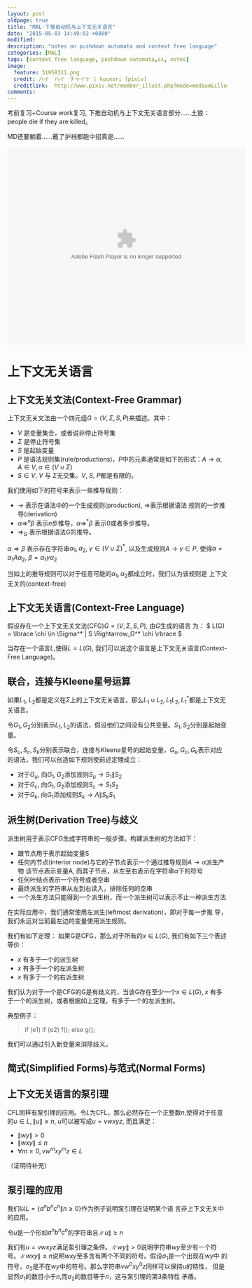 ```yaml
---
layout: post
oldpage: true
title: "MAL-下推自动机与上下文无关语言"
date: "2015-05-03 14:49:02 +0800"
modified: 
description: "notes on pushdown automata and context free language"
categories: [MAL]
tags: [context free language, pushdown automata,cs, notes]
image:
  feature: 31958311.png
  credit: ハイ　ハイ　チャイナ | hounori [pixiv]
  creditlink:  http://www.pixiv.net/member_illust.php?mode=medium&illust_id=31958311
comments: 
---
```


考前复习+Course work复习, 下推自动机与上下文无关语言部分……土狼：people die if they are killed。

MD还要躺着……戴了护裆都能中招真是……

<embed height="452" width="544" quality="high" allowfullscreen="true"
type="application/x-shockwave-flash"
src="http://share.acg.tv/flash.swf" flashvars="aid=382643&page=1"
pluginspage="http://www.adobe.com/shockwave/download/download.cgi?P1_Prod_Version=ShockwaveFlash"
/>

# 上下文无关语言

## 上下文无关文法(Context-Free Grammar)

上下文无关文法由一个四元组$G=(V, \Sigma, S, P)$来描述。其中：

* $V$ 是变量集合，或者说非停止符号集
* $\Sigma$ 是停止符号集
* $S$ 是起始变量
* $P$ 是语法规则集(rule/productions)，$P$中的元素通常是如下的形式：$A \to
  \alpha, A \in V, \alpha \in (V \cup \Sigma)$
* $S \in V$, $V$ 与 $\Sigma$无交集。$V$, $S$, $P$都是有限的。

我们使用如下的符号来表示一些推导规则：

* $\to$ 表示在语法中的一个生成规则(production), $\Rightarrow$表示根据语法
  规则的一步推导(derivation)
* $\alpha \Rightarrow^n \beta$ 表示$n$步推导，$\alpha \Rightarrow^*
  \beta$ 表示0或者多步推导。
* $\Rightarrow_G$ 表示根据语法$G$的推导。

$\alpha \Rightarrow \beta$ 表示存在字符串$\alpha_1, \alpha_2$, $\gamma \in (V
\cup \Sigma)^*$, 以及生成规则$A \to \gamma \in P$, 使得$\alpha = \alpha_1 A
\alpha_2$, $\beta = \alpha_1 \gamma \alpha_2$


当如上的推导规则可以对于任意可能的$\alpha_1,\alpha_2$都成立时，我们认为该规则是
上下文无关的(context-free)


## 上下文无关语言(Context-Free Language)

假设存在一个上下文无关文法(CFG)$G=(V, \Sigma, S, P)$, 由$G$生成的语言
为：
$ L(G) = \lbrace \chi \in \Sigma^* \| S \Rightarrow_G^* \chi \rbrace $

当存在一个语言$L$,使得$L = L(G)$, 我们可以说这个语言是上下文无关语言(Context-Free Language)。

## 联合，连接与Kleene星号运算
如果$L_1$, $L_2$都是定义在$\Sigma$上的上下文无关语言，那么$L_1 \cup
L_2, L_1 L_2, L_1^*$都是上下文无关语言。

令$G_1, G_2$分别表示$L_1, L_2$的语法，假设他们之间没有公共变量。$S_1,
S_2$分别是起始变量。

令$S_u, S_c, S_k$分别表示联合，连接与Kleene星号的起始变量，$G_u, G_c,
G_k$表示对应的语法，我们可以创造如下规则使前述定理成立：

* 对于$G_u$, 向$G_1, G_2$添加规则$S_u \to S_1 \| S_2$
* 对于$G_c$, 向$G_1, G_2$添加规则$S_c \to S_1 S_2$
* 对于$G_k$, 向$G_1$添加规则$S_k \to \Lambda \| S_k S_1$

## 派生树(Derivation Tree)与歧义

派生树用于表示CFG生成字符串的一般步骤。构建派生树的方法如下：

- 跟节点用于表示起始变量S
- 任何内节点(interior node)与它的子节点表示一个通过推导规则$A \to \alpha$派生产物
  该节点表示变量A, 而其子节点，从左至右表示在字符串$\alpha$下的符号
- 任何叶结点表示一个符号或者空串
- 最终派生的字符串从左到右读入，排除任何的空串
- 一个派生方法只能得到一个派生树，而一个派生树可以表示不止一种派生方法

在实际应用中，我们通常使用左派生(leftmost derivation)，即对于每一步推
导，我们永远对当前最左边的变量使用派生规则。


我们有如下定理：
如果G是CFG，那么对于所有的$x \in L(G)$, 我们有如下三个表述等价：

- $x$ 有多于一个的派生树
- $x$ 有多于一个的左派生树
- $x$ 有多于一个的右派生树

我们认为对于一个是CFG的G是有歧义的，当该G存在至少一个$x \in L(G)$, $x$
有多于一个的派生树，或者根据如上定理，有多于一个的左派生树。

典型例子：

> if (e1) if (e2) f(); else g();

我们可以通过引入新变量来消除歧义。

## 简式(Simplified Forms)与范式(Normal Forms)



## 上下文无关语言的泵引理

CFL同样有泵引理的应用。令$L$为CFL，那么必然存在一个正整数$n$,使得对于任意的$u
\in L, \| u \| \geq n$, $u$可以被写成$u=vwxyz$, 而且满足：


* $\| wy \| > 0$
* $\| wxy \| \leq n$
* $\forall m \geq 0, vw^mxy^mz \in L$

（证明待补充）

## 泵引理的应用

我们以$L = \lbrace a^nb^nc^n \| n \geq 0 \rbrace$作为例子说明泵引理在证明某个语
言非上下文无关中的应用。

令$u$是一个形如$a^nb^nc^n$的字符串且$\| u \| \geq n$

我们有$u=vwxyz$满足泵引理之条件。$\| wy \| > 0$说明字符串$wy$至少有一个符号。$\|
wxy \| \leq n$说明$wxy$至多含有两个不同的符号。假设$\sigma_1$是一个出现在$wy$中
的符号，$\sigma_2$是不在$wy$中的符号。那么字符串$vw^0xy^0z$同样可以保持$u$的特性，
但是显然$\sigma_1$的数目小于$n$,而$\sigma_2$的数目等于$n$，这与泵引理的第3条特性
矛盾。





